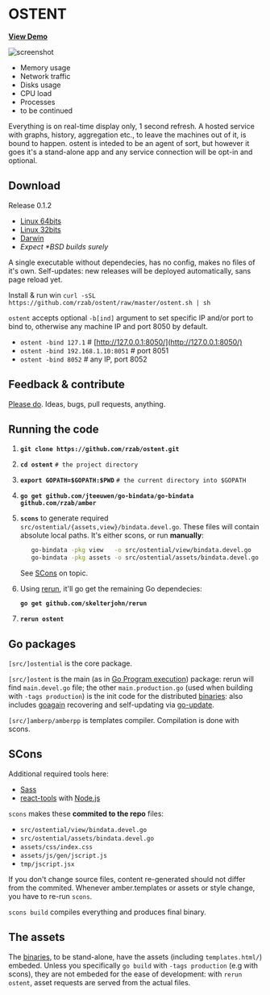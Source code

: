 OSTENT
======

[**View Demo**](http://demo.ostrost.com/)

![screenshot](https://github.com/rzab/ostent/raw/master/screenshot.png)

   - Memory usage
   - Network traffic
   - Disks usage
   - CPU load
   - Processes
   - to be continued

Everything is on real-time display only, 1 second refresh.
A hosted service with graphs, history, aggregation etc.,
to leave the machines out of it, is bound to happen.
ostent is inteded to be an agent of sort,
but however it goes it's a stand-alone app
and any service connection will be opt-in and optional.

Download
--------

Release 0.1.2

   - [Linux 64bits](https://github.com/rzab/ostent/releases/download/v0.1.2/Linux.x86_64)
   - [Linux 32bits](https://github.com/rzab/ostent/releases/download/v0.1.2/Linux.i686)
   - [Darwin](https://github.com/rzab/ostent/releases/download/v0.1.2/Darwin.x86_64)
   - _Expect \*BSD builds surely_

A single executable without dependecies, has no config, makes no files of it's own.
Self-updates: new releases will be deployed automatically, sans page reload yet.

Install & run win `curl -sSL https://github.com/rzab/ostent/raw/master/ostent.sh | sh`

`ostent` accepts optional `-b[ind]` argument to set specific IP and/or port to bind to, otherwise any machine IP and port 8050 by default.

   - `ostent -bind 127.1` # [http://127.0.0.1:8050/](http://127.0.0.1:8050/)
   - `ostent -bind 192.168.1.10:8051` # port 8051
   - `ostent -bind 8052` # any IP, port 8052

Feedback & contribute
---------------------

[Please do](https://github.com/rzab/ostent/issues/new). Ideas, bugs, pull requests, anything.

Running the code
----------------

1. **`git clone https://github.com/rzab/ostent.git`**

2. **`cd ostent`** `# the project directory`

3. **`export GOPATH=$GOPATH:$PWD`** `# the current directory into $GOPATH`

4. **`go get github.com/jteeuwen/go-bindata/go-bindata github.com/rzab/amber`**

5. **`scons`** to generate required `src/ostential/{assets,view}/bindata.devel.go`. These files will contain absolute local paths.
   It's either scons, or run **manually**:
   ```sh
      go-bindata -pkg view   -o src/ostential/view/bindata.devel.go   -tags '!production' -debug -prefix templates.html templates.html
      go-bindata -pkg assets -o src/ostential/assets/bindata.devel.go -tags '!production' -debug -prefix assets         assets/...
   ```

   See [SCons](#scons) on topic.

6. Using [rerun](https://github.com/skelterjohn/rerun), it'll go get the remaining Go dependecies:

	**`go get github.com/skelterjohn/rerun`**

7. **`rerun ostent`**

Go packages
-----------

`[src/]ostential` is the core package.

`[src/]ostent` is the main (as in [Go Program execution](http://golang.org/ref/spec#Program_execution)) package:
rerun will find `main.devel.go` file; the other `main.production.go` (used when building with `-tags production`)
is the init code for the distributed [binaries](#download): also includes
[goagain](https://github.com/rcrowley/goagain) recovering and self-updating via [go-update](https://github.com/inconshreveable/go-update).

`[src/]amberp/amberpp` is templates compiler. Compilation is done with scons.

SCons
-----

Additional required tools here:
- [Sass](http://sass-lang.com/)
- [react-tools](https://www.npmjs.org/package/react-tools) with [Node.js](http://nodejs.org/)

`scons` makes these **commited to the repo** files:
- `src/ostential/view/bindata.devel.go`
- `src/ostential/assets/bindata.devel.go`
- `assets/css/index.css`
- `assets/js/gen/jscript.js`
- `tmp/jscript.jsx`

If you don't change source files, content re-generated should not differ from the commited.
Whenever amber.templates or assets or style change, you have to re-run `scons`.

`scons build` compiles everything and produces final binary.

The assets
----------

The [binaries](#download), to be stand-alone, have the assets (including `templates.html/`) embeded.
Unless you specifically `go build` with `-tags production` (e.g with scons),
they are not embeded for the ease of development:
with `rerun ostent`, asset requests are served from the actual files.
